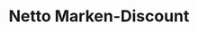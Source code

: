 ---
title: "Netto Marken-Discount"
url: /annaberg-buchholz/netto-marken-discount/
shop: Supermarkt
---